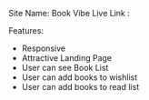 
Site Name: Book Vibe
Live Link :

Features:
* Responsive
* Attractive Landing Page
* User can see Book List
* User can add books to wishlist
* User can add books to read list